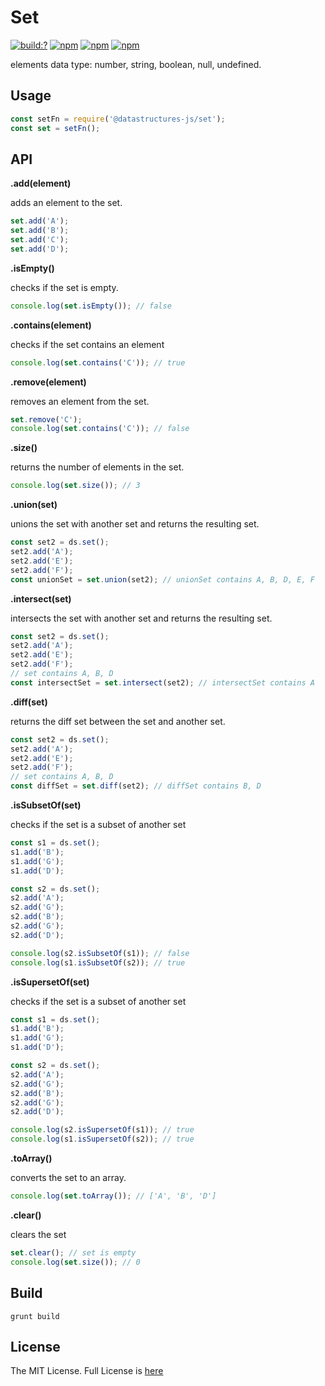 # Set

[![build:?](https://travis-ci.org/eyas-ranjous/datatructures-js/set.svg?branch=master)](https://travis-ci.org/eyas-ranjous/datatructures-js/set) 
[![npm](https://img.shields.io/npm/v/@datastructures-js/set.svg)](https://www.npmjs.com/package/@datastructures-js/set)
[![npm](https://img.shields.io/npm/dm/@datastructures-js/set.svg)](https://www.npmjs.com/package/@datastructures-js/set) [![npm](https://img.shields.io/badge/node-%3E=%206.0-blue.svg)](https://www.npmjs.com/package/@datastructures-js/set)

elements data type: number, string, boolean, null, undefined.

## Usage
```js
const setFn = require('@datastructures-js/set');
const set = setFn();
```

## API

**.add(element)** 

adds an element to the set.
```javascript
set.add('A');
set.add('B');
set.add('C');
set.add('D');
```
**.isEmpty()** 

checks if the set is empty.
```javascript
console.log(set.isEmpty()); // false
```

**.contains(element)** 

checks if the set contains an element
```javascript
console.log(set.contains('C')); // true
```

**.remove(element)** 

removes an element from the set.
```javascript
set.remove('C');
console.log(set.contains('C')); // false
```

**.size()** 

returns the number of elements in the set.
```javascript
console.log(set.size()); // 3
```

**.union(set)** 

unions the set with another set and returns the resulting set.
```javascript
const set2 = ds.set();
set2.add('A');
set2.add('E');
set2.add('F');
const unionSet = set.union(set2); // unionSet contains A, B, D, E, F
```

**.intersect(set)** 

intersects the set with another set and returns the resulting set.
```javascript
const set2 = ds.set();
set2.add('A');
set2.add('E');
set2.add('F');
// set contains A, B, D
const intersectSet = set.intersect(set2); // intersectSet contains A
```

**.diff(set)** 

returns the diff set between the set and another set.
```javascript
const set2 = ds.set();
set2.add('A');
set2.add('E');
set2.add('F');
// set contains A, B, D
const diffSet = set.diff(set2); // diffSet contains B, D
```

**.isSubsetOf(set)** 

checks if the set is a subset of another set
```javascript
const s1 = ds.set();
s1.add('B');
s1.add('G');
s1.add('D');

const s2 = ds.set();
s2.add('A');
s2.add('G');
s2.add('B');
s2.add('G');
s2.add('D');

console.log(s2.isSubsetOf(s1)); // false
console.log(s1.isSubsetOf(s2)); // true
```

**.isSupersetOf(set)** 

checks if the set is a subset of another set
```javascript
const s1 = ds.set();
s1.add('B');
s1.add('G');
s1.add('D');

const s2 = ds.set();
s2.add('A');
s2.add('G');
s2.add('B');
s2.add('G');
s2.add('D');

console.log(s2.isSupersetOf(s1)); // true
console.log(s1.isSupersetOf(s2)); // true
```

**.toArray()** 

converts the set to an array.
```javascript
console.log(set.toArray()); // ['A', 'B', 'D']
```

**.clear()** 

clears the set
```javascript
set.clear(); // set is empty
console.log(set.size()); // 0  
```


## Build
```
grunt build
```

## License
The MIT License. Full License is [here](https://github.com/datastructures-js/set/blob/master/LICENSE)
